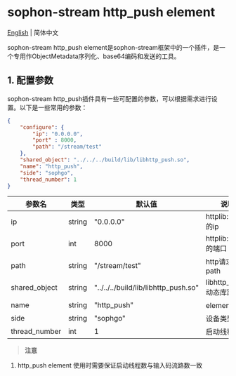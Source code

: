 # sophon-stream http_push element

[English](README_EN.md) | 简体中文

sophon-stream http_push element是sophon-stream框架中的一个插件，是一个专用作ObjectMetadata序列化、base64编码和发送的工具。

## 1. 配置参数
sophon-stream http_push插件具有一些可配置的参数，可以根据需求进行设置。以下是一些常用的参数：

```json
{
    "configure": {
        "ip": "0.0.0.0",
        "port" : 8000,
        "path": "/stream/test"
    },
    "shared_object": "../../../build/lib/libhttp_push.so",
    "name": "http_push",
    "side": "sophgo",
    "thread_number": 1
}
```

| 参数名        | 类型   | 默认值                               | 说明                            |
| ------------- | ------ | ------------------------------------ | ------------------------------- |
| ip            | string | "0.0.0.0"                            | httplib::Client的ip            |
| port            | int | 8000                            | httplib::Client的端口            |
| path            | string | "/stream/test"                     | http请求的path            |
| shared_object | string | "../../../build/lib/libhttp_push.so" | libhttp_push动态库路径          |
| name          | string | "http_push"                          | element名称                     |
| side          | string | "sophgo"                             | 设备类型                        |
| thread_number | int    | 1                                    | 启动线程数                      |

> **注意**
1. http_push element 使用时需要保证启动线程数与输入码流路数一致
